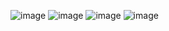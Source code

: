 ![image](https://user-images.githubusercontent.com/53173112/194284735-2a138b3e-3065-49f7-8dad-0bed5da7ba93.png)
![image](https://user-images.githubusercontent.com/53173112/194284789-272c1688-37fc-4812-a0dc-a34120301131.png)
![image](https://user-images.githubusercontent.com/53173112/194285022-352400f9-02b0-4116-a9ad-0e32f4662641.png)
![image](https://user-images.githubusercontent.com/53173112/194285255-0126fd95-3989-4aa4-ba80-aeaee86a97e3.png)
